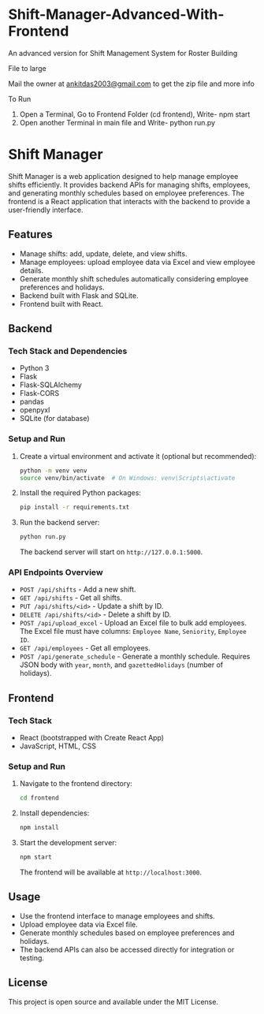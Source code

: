 # Shift-Manager-Advanced-With-Frontend
An advanced version for Shift Management System for Roster Building

File to large

Mail the owner at ankitdas2003@gmail.com to get the zip file and more info

To Run
1. Open a Terminal, Go to Frontend Folder (cd frontend), Write- npm start
2. Open another Terminal in main file and Write- python run.py


# Shift Manager

Shift Manager is a web application designed to help manage employee shifts efficiently. It provides backend APIs for managing shifts, employees, and generating monthly schedules based on employee preferences. The frontend is a React application that interacts with the backend to provide a user-friendly interface.

## Features

- Manage shifts: add, update, delete, and view shifts.
- Manage employees: upload employee data via Excel and view employee details.
- Generate monthly shift schedules automatically considering employee preferences and holidays.
- Backend built with Flask and SQLite.
- Frontend built with React.

## Backend

### Tech Stack and Dependencies

- Python 3
- Flask
- Flask-SQLAlchemy
- Flask-CORS
- pandas
- openpyxl
- SQLite (for database)

### Setup and Run

1. Create a virtual environment and activate it (optional but recommended):

   ```bash
   python -m venv venv
   source venv/bin/activate  # On Windows: venv\Scripts\activate
   ```

2. Install the required Python packages:

   ```bash
   pip install -r requirements.txt
   ```

3. Run the backend server:

   ```bash
   python run.py
   ```

   The backend server will start on `http://127.0.0.1:5000`.

### API Endpoints Overview

- `POST /api/shifts` - Add a new shift.
- `GET /api/shifts` - Get all shifts.
- `PUT /api/shifts/<id>` - Update a shift by ID.
- `DELETE /api/shifts/<id>` - Delete a shift by ID.
- `POST /api/upload_excel` - Upload an Excel file to bulk add employees. The Excel file must have columns: `Employee Name`, `Seniority`, `Employee ID`.
- `GET /api/employees` - Get all employees.
- `POST /api/generate_schedule` - Generate a monthly schedule. Requires JSON body with `year`, `month`, and `gazettedHolidays` (number of holidays).

## Frontend

### Tech Stack

- React (bootstrapped with Create React App)
- JavaScript, HTML, CSS

### Setup and Run

1. Navigate to the frontend directory:

   ```bash
   cd frontend
   ```

2. Install dependencies:

   ```bash
   npm install
   ```

3. Start the development server:

   ```bash
   npm start
   ```

   The frontend will be available at `http://localhost:3000`.

## Usage

- Use the frontend interface to manage employees and shifts.
- Upload employee data via Excel file.
- Generate monthly schedules based on employee preferences and holidays.
- The backend APIs can also be accessed directly for integration or testing.

## License

This project is open source and available under the MIT License.

